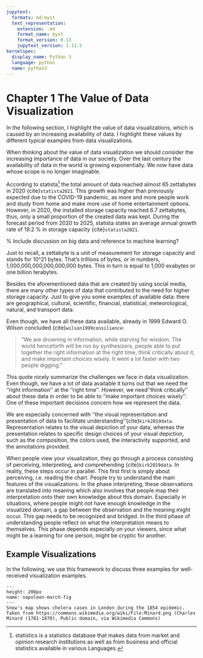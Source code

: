 ```yaml
---
jupytext:
  formats: md:myst
  text_representation:
    extension: .md
    format_name: myst
    format_version: 0.13
    jupytext_version: 1.11.5
kernelspec:
  display_name: Python 3
  language: python
  name: python3
---
```


# Chapter 1 The Value of Data Visualization

In the following section, I highlight the value of data visualizations, which is caused by an increasing availability of data. I highlight these values by different typical examples from data visualizations.

When thinking about the value of data visualization we should consider the increasing importance of data in our society. Over the last century the availability of data in the world is growing exponentially. We now have data whose scope is no longer imaginable.

According to statista[^1] the total amount of data reached almost 65 zettabytes in 2020 {cite}`statista2021`. This growth was higher than previously expected due to the COVID-19 pandemic, as more and more people work and study from home and make more use of home entertainment options. However, in 2020, the installed storage capacity reached 6.7 zettabytes, thus, only a small proportion of the created data was kept. During the forecast period from 2020 to 2025, statista states an average annual growth rate of 19.2 % in storage capacity {cite}`statista2021`.

% Include discussion on big data and reference to machine learning?

Just to recall, a zettabyte is a unit of measurement for storage capacity and stands for 10^21 bytes. That’s trillions of bytes, or in numbers, 1,000,000,000,000,000,000 bytes. This in turn is equal to 1,000 exabytes or one billion terabytes.

Besides the aforementioned data that are created by using social media, there are many other types of data that contributed to the need for higher storage capacity. Just to give you some examples of available data: there are geographical, cultural, scientific, financial, statistical, meteorological, natural, and transport data.

Even though, we have all these data available, already in 1999 Edward O. Wilson concluded {cite}`wilson1999consilience`: 
> “We are drowning in information, while starving for wisdom. The world henceforth will be run by synthesizers, people able to put together the right information at the right time, think critically about it, and make important choices wisely. It went a lot faster with two people digging.”

This quote nicely summarize the challenges we face in data visualization. Even though, we have a lot of data available it turns out that we need the ‘’right information’’ at the ‘’right time’‘. However, we need’‘think critically’’ about these data in order to be able to ‘’make important choices wisely’’. One of these important decisions concern how we represent the data.

We are especially concerned with ‘’the visual representation and presentation of data to facilitate understanding’’{cite}`kirk2019data`. Representation relates to the visual depiction of your data, whereas the presentation relates to specific design choices of your visual depiction, such as the composition, the colors used, the interactivity supported, and the annotations provided.

When people view your visualization, they go through a process consisting of perceiving, interpreting, and comprehending {cite}`kirk2019data`. In reality, these steps occur in parallel. This first first is simply about perceiving, i.e. reading the chart. People try to understand the main features of the visualizations. In the phase interpreting, these observations are translated into meaning which also involves that people map their interpretation onto their own knowledge about this domain. Especially in situations, where people might not have enough knowledge in the visualized domain, a gap between the observation and the meaning might occur. This gap needs to be recognized and bridged. In the third phase of understanding people reflect on what the interpretation means to themselves. This phase depends especially on your viewers, since what might be a learning for one person, might be cryptic for another.

## Example Visualizations

In the following, we use this framework to discuss three examples for well-received visualization examples. 

```{figure} ../images/minard-napoleon-march.jpg
---
height: 200px
name: napoleon-march-fig
---
Snow's map shows cholera cases in London during the 1854 epidemic. Taken from https://commons.wikimedia.org/wiki/File:Minard.png (Charles Minard (1781-1870), Public domain, via Wikimedia Commons)
```



[^1]: statistics is a statistics database that makes data from market and opinion research institutions as well as from business and official statistics available in various Languages.
